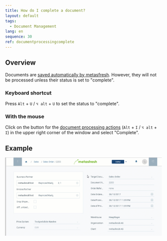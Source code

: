 ```yaml
---
title: How do I complete a document?
layout: default
tags:
  - Document Management
lang: en
sequence: 30
ref: documentprocessingcomplete
---
```


## Overview
Documents are [saved automatically by metasfresh](Saveindicator). However, they will not be processed unless their status is set to "complete".

### Keyboard shortcut
Press `Alt` + `U` / `⌥ alt` + `U` to set the status to "complete".

### With the mouse
Click on the button for the [document processing actions](StartAction) (`Alt` + `I` / `⌥ alt` + `I`) in the upper right corner of the window and select "Complete".

## Example
![](assets/docprocessing_complete.gif)
